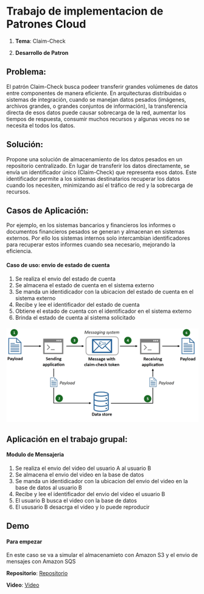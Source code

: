 # Trabajo de implementacion de Patrones Cloud

1. **Tema**: Claim-Check

2. **Desarrollo de Patron**

## Problema:
El patrón Claim-Check busca podeer transferir grandes volúmenes de datos entre componentes de manera eficiente. En arquitecturas distribuidas o sistemas de integración, cuando se manejan datos pesados (imágenes, archivos grandes, o grandes conjuntos de información), la transferencia directa de esos datos puede causar sobrecarga de la red, aumentar los tiempos de respuesta, consumir muchos recursos y algunas veces no se necesita el todos los datos.


## Solución:

Propone una solución de almacenamiento de los datos pesados en un repositorio centralizado. En lugar de transferir los datos directamente, se envía un identificador único (Claim-Check) que representa esos datos. Este identificador permite a los sistemas destinatarios recuperar los datos cuando los necesiten, minimizando así el tráfico de red y la sobrecarga de recursos.


## Casos de Aplicación:

Por ejemplo, en los sistemas bancarios y financieros los informes o documentos financieros pesados se generan y almacenan en sistemas externos. Por ello los sistemas internos solo intercambian identificadores para recuperar estos informes cuando sea necesario, mejorando la eficiencia.

#### Caso de uso: envio de estado de cuenta

1. Se realiza el envio del estado de cuenta
2. Se almacena el estado de cuenta en el sistema externo
3. Se manda un identidicador con la ubicacion del estado de cuenta en el sistema externo
4. Recibe y lee el identificador del estado de cuenta
5. Obtiene el estado de cuenta con el identificador en el sistema externo
6. Brinda el estado de cuenta al sistema solicitado


<div align="center" style="margin-top: 20px; margin-bottom: 20px;">
  <img src="./img/ejemplo.jpg" alt="example"">
</div>


## Aplicación en el trabajo grupal:

#### Modulo de Mensajeria

1. Se realiza el envio del video del usuario A al usuario B
2. Se almacena el envio del video en la base de datos
3. Se manda un identidicador con la ubicacion del envio del video en la base de datos al usuario B
4. Recibe y lee el identificador del envio del video el usuario B
5. El usuario B busca el video con la base de datos
6. El ususario B desacrga el video y lo puede reproducir

## Demo

#### Para empezar

En este caso se va a simular el almacenamieto con Amazon S3 y el envio de mensajes con Amazon SQS

**Repositorio**: [Repositorio](prueba)

**Video**: [Video](https://drive.google.com/file/d/1-JP_bDr-iY-g8BO--GJxEvHQ6PKIn-FL/view?usp=sharing)